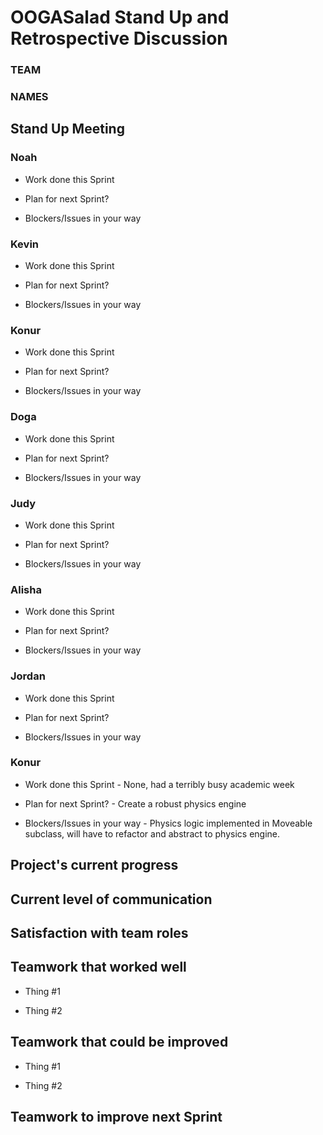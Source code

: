 # OOGASalad Stand Up and Retrospective Discussion
### TEAM
### NAMES


## Stand Up Meeting

### Noah

* Work done this Sprint

* Plan for next Sprint?

* Blockers/Issues in your way


### Kevin

* Work done this Sprint

* Plan for next Sprint?

* Blockers/Issues in your way


### Konur

* Work done this Sprint

* Plan for next Sprint?

* Blockers/Issues in your way


### Doga

* Work done this Sprint

* Plan for next Sprint?

* Blockers/Issues in your way


### Judy

* Work done this Sprint

* Plan for next Sprint?

* Blockers/Issues in your way


### Alisha

* Work done this Sprint

* Plan for next Sprint?

* Blockers/Issues in your way


### Jordan

* Work done this Sprint

* Plan for next Sprint?

* Blockers/Issues in your way


### Konur

* Work done this Sprint - None, had a terribly busy academic week

* Plan for next Sprint? - Create a robust physics engine

* Blockers/Issues in your way - Physics logic implemented in Moveable subclass, will have to refactor
and abstract to physics engine. 





## Project's current progress


## Current level of communication


## Satisfaction with team roles


## Teamwork that worked well

* Thing #1

* Thing #2


## Teamwork that could be improved

* Thing #1

* Thing #2


## Teamwork to improve next Sprint
